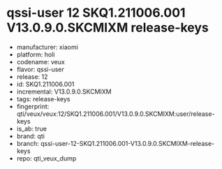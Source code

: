 # qssi-user 12 SKQ1.211006.001 V13.0.9.0.SKCMIXM release-keys
- manufacturer: xiaomi
- platform: holi
- codename: veux
- flavor: qssi-user
- release: 12
- id: SKQ1.211006.001
- incremental: V13.0.9.0.SKCMIXM
- tags: release-keys
- fingerprint: qti/veux/veux:12/SKQ1.211006.001/V13.0.9.0.SKCMIXM:user/release-keys
- is_ab: true
- brand: qti
- branch: qssi-user-12-SKQ1.211006.001-V13.0.9.0.SKCMIXM-release-keys
- repo: qti_veux_dump
